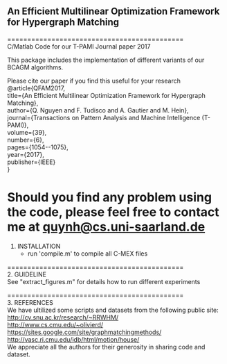 ## An Efficient Multilinear Optimization Framework for Hypergraph Matching

============================================  
C/Matlab Code for our T-PAMI Journal paper 2017  

This package includes the implementation of different variants of our BCAGM algorithms.

Please cite our paper if you find this useful for your research  
@article{QFAM2017,  
  title={An Efficient Multilinear Optimization Framework for Hypergraph Matching},  
  author={Q. Nguyen and F. Tudisco and A. Gautier and M. Hein},  
  journal={Transactions on Pattern Analysis and Machine Intelligence (T-PAMI)},  
  volume={39},  
  number={6},  
  pages={1054--1075},  
  year={2017},  
  publisher={IEEE}  
}  

Should you find any problem using the code, please feel free to contact me at quynh@cs.uni-saarland.de  
============================================  
1. INSTALLATION  
    - run 'compile.m' to compile all C-MEX files  
        
============================================  
2. GUIDELINE  
    See "extract_figures.m" for details how to run different experiments  

============================================  
3. REFERENCES  
We have ultilized some scripts and datasets from the following public site:  
    http://cv.snu.ac.kr/research/~RRWHM/  
    http://www.cs.cmu.edu/~olivierd/  
    https://sites.google.com/site/graphmatchingmethods/  
    http://vasc.ri.cmu.edu/idb/html/motion/house/  
We appreciate all the authors for their generosity in sharing code and dataset.
